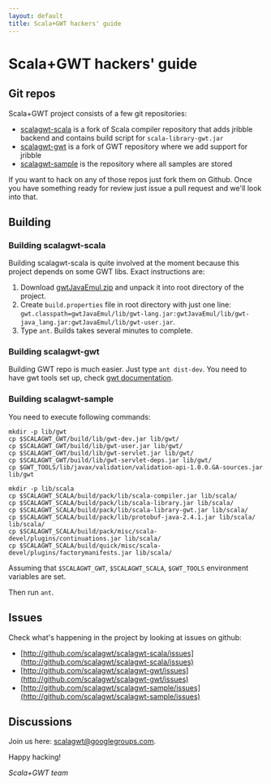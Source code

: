 ```yaml
---
layout: default
title: Scala+GWT hackers' guide
---
```


Scala+GWT hackers' guide
========================

Git repos
---------

Scala+GWT project consists of a few git repositories:

  * [scalagwt-scala](http://github.com/scalagwt/scalagwt-scala) is a fork of Scala compiler repository that adds jribble backend and contains build script for `scala-library-gwt.jar`
  * [scalagwt-gwt](http://github.com/scalagwt/scalagwt-gwt) is a fork of GWT repository where we add support for jribble
  * [scalagwt-sample](http://github.com/scalagwt/scalagwt-sample) is the repository where all samples are stored
  
If you want to hack on any of those repos just fork them on Github. Once you have something ready for review just issue a pull request and we'll look into that.

Building
--------
  
### Building scalagwt-scala

Building scalagwt-scala is quite involved at the moment because this project depends on some GWT libs. Exact instructions are:

  1. Download [gwtJavaEmul.zip](http://dl.dropbox.com/u/12870350/scalagwt/gwtJavaEmul.zip) and unpack it into root directory of the project.
  2. Create `build.properties` file in root directory with just one line: `gwt.classpath=gwtJavaEmul/lib/gwt-lang.jar:gwtJavaEmul/lib/gwt-java_lang.jar:gwtJavaEmul/lib/gwt-user.jar`.
  3. Type `ant`. Builds takes several minutes to complete.
  
### Building scalagwt-gwt

Building GWT repo is much easier. Just type `ant dist-dev`. You need to have gwt tools set up, check [gwt documentation](http://code.google.com/webtoolkit/makinggwtbetter.html#compiling).

### Building scalagwt-sample

You need to execute following commands:

    mkdir -p lib/gwt
    cp $SCALAGWT_GWT/build/lib/gwt-dev.jar lib/gwt/
    cp $SCALAGWT_GWT/build/lib/gwt-user.jar lib/gwt/
    cp $SCALAGWT_GWT/build/lib/gwt-servlet.jar lib/gwt/
    cp $SCALAGWT_GWT/build/lib/gwt-servlet-deps.jar lib/gwt/
    cp $GWT_TOOLS/lib/javax/validation/validation-api-1.0.0.GA-sources.jar lib/gwt

    mkdir -p lib/scala
    cp $SCALAGWT_SCALA/build/pack/lib/scala-compiler.jar lib/scala/
    cp $SCALAGWT_SCALA/build/pack/lib/scala-library.jar lib/scala/
    cp $SCALAGWT_SCALA/build/pack/lib/scala-library-gwt.jar lib/scala/
    cp $SCALAGWT_SCALA/build/pack/lib/protobuf-java-2.4.1.jar lib/scala/ lib/scala/
    cp $SCALAGWT_SCALA/build/pack/misc/scala-devel/plugins/continuations.jar lib/scala/
    cp $SCALAGWT_SCALA/build/quick/misc/scala-devel/plugins/factorymanifests.jar lib/scala/
    
Assuming that `$SCALAGWT_GWT`, `$SCALAGWT_SCALA`, `$GWT_TOOLS` environment variables are set.

Then run `ant`.

Issues
------

Check what's happening in the project by looking at issues on github:

  * [http://github.com/scalagwt/scalagwt-scala/issues](http://github.com/scalagwt/scalagwt-scala/issues)
  * [http://github.com/scalagwt/scalagwt-gwt/issues](http://github.com/scalagwt/scalagwt-gwt/issues)
  * [http://github.com/scalagwt/scalagwt-sample/issues](http://github.com/scalagwt/scalagwt-sample/issues)

Discussions
-----------

Join us here: [scalagwt@googlegroups.com](http://groups.google.com/group/scalagwt).


Happy hacking!

*Scala+GWT team*
